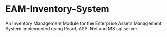 # EAM-Inventory-System
An Inventory Management Module for the Enterprise Assets Management System implemented using React, ASP .Net and MS sql server.
